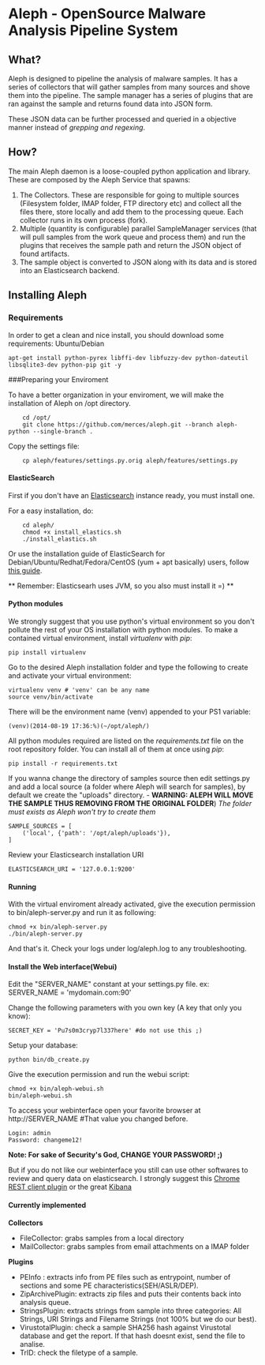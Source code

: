 # Aleph - OpenSource Malware Analysis Pipeline System

## What?
Aleph is designed to pipeline the analysis of malware samples. It has a series of collectors that will gather samples from many sources and shove them into the pipeline. The sample manager has a series of plugins that are ran against the sample and returns found data into JSON form.

These JSON data can be further processed and queried in a objective manner instead of *grepping and regexing*.

## How?
The main Aleph daemon is a loose-coupled python application and library. These are composed by the Aleph Service that spawns:

1. The Collectors. These are responsible for going to multiple sources (Filesystem folder, IMAP folder, FTP directory etc) and collect all the files there, store locally and add them to the processing queue. Each collector runs in its own process (fork).
2. Multiple (quantity is configurable) parallel SampleManager services (that will pull samples from the work queue and process them) and run the plugins that receives the sample path and return the JSON object of found artifacts.
3. The sample object is converted to JSON along with its data and is stored into an Elasticsearch backend.

## Installing Aleph

### Requirements
In order to get a clean and nice install, you should download some requirements:
Ubuntu/Debian

	apt-get install python-pyrex libffi-dev libfuzzy-dev python-dateutil libsqlite3-dev python-pip git -y

###Preparing your Enviroment

To have a better organization in your enviroment, we will make the installation of Aleph on /opt directory.

        cd /opt/
        git clone https://github.com/merces/aleph.git --branch aleph-python --single-branch .
    
Copy the settings file:

        cp aleph/features/settings.py.orig aleph/features/settings.py
	

#### ElasticSearch
First if you don't have an [Elasticsearch](http://www.elasticsearch.org) instance ready, you must install one.

For a easy installation, do:

        cd aleph/
        chmod +x install_elastics.sh
        ./install_elastics.sh

Or use the installation guide of ElasticSearch for Debian/Ubuntu/Redhat/Fedora/CentOS (yum + apt basically) users, follow [this guide](http://www.elasticsearch.org/guide/en/elasticsearch/reference/current/setup-repositories.html).

** Remember: Elasticsearh uses JVM, so you also must install it =) **

#### Python modules
We strongly suggest that you use python's virtual environment so you don't pollute the rest of your OS installation with python modules. To make a contained virtual environment, install _virtualenv_ with _pip_:
     
    pip install virtualenv

Go to the desired Aleph installation folder and type the following to create and activate your virtual environment:

    virtualenv venv # 'venv' can be any name
    source venv/bin/activate

There will be the environment name (venv) appended to your PS1 variable:

    (venv)(2014-08-19 17:36:%)(~/opt/aleph/)

All python modules required are listed on the _requirements.txt_ file on the root repository folder. You can install all of them at once using _pip_:

    pip install -r requirements.txt

If you wanna change the directory of samples source then edit settings.py and add a local source (a folder where Aleph will search for samples), by default we create the "uploads" directory. - **WARNING: ALEPH WILL MOVE THE SAMPLE THUS REMOVING FROM THE ORIGINAL FOLDER**) _The folder must exists as Aleph won't try to create them_

    SAMPLE_SOURCES = [
        ('local', {'path': '/opt/aleph/uploads'}),
    ]

Review your Elasticsearch installation URI

    ELASTICSEARCH_URI = '127.0.0.1:9200'


#### Running 
With the virtual enviroment already activated, give the execution permission to bin/aleph-server.py and run it as following:

    chmod +x bin/aleph-server.py
    ./bin/aleph-server.py

And that's it. Check your logs under log/aleph.log to any troubleshooting.

#### Install the Web interface(Webui)
Edit the "SERVER_NAME" constant at your settings.py file.
	ex: SERVER_NAME = 'mydomain.com:90'
	
Change the following parameters with you own key (A key that only you know):

	SECRET_KEY = 'Pu7s0m3cryp7l337here' #do not use this ;)

Setup your database:

	python bin/db_create.py

Give the execution permission and run the webui script:
	
	chmod +x bin/aleph-webui.sh
	bin/aleph-webui.sh
	
To access your webinterface open your favorite browser at http://SERVER_NAME #That value you changed before.
	
	Login: admin
	Password: changeme12!
	
	
**Note: For sake of Security's God, CHANGE YOUR PASSWORD! ;)**
	
But if you do not like our webinterface you still can use other softwares  to review and query data on elasticsearch. I strongly suggest this [Chrome REST client plugin](https://chrome.google.com/webstore/detail/postman-rest-client/fdmmgilgnpjigdojojpjoooidkmcomcm?hl=en) or the great [Kibana](http://www.elasticsearch.org/guide/en/kibana/current/working-with-queries-and-filters.html)

#### Currently implemented
**Collectors**
* FileCollector: grabs samples from a local directory
* MailCollector: grabs samples from email attachments on a IMAP folder

**Plugins**
* PEInfo : extracts info from PE files such as entrypoint, number of sections and some PE characteristics(SEH/ASLR/DEP).
* ZipArchivePlugin: extracts zip files and puts their contents back into analysis queue.
* StringsPlugin: extracts strings from sample into three categories: All Strings, URI Strings and Filename Strings (not 100% but we do our best).
* VirustotalPlugin: check a sample SHA256 hash against Virustotal database and get the report. If that hash doesnt exist, send the file to analise.
* TrID: check the filetype of a sample.
